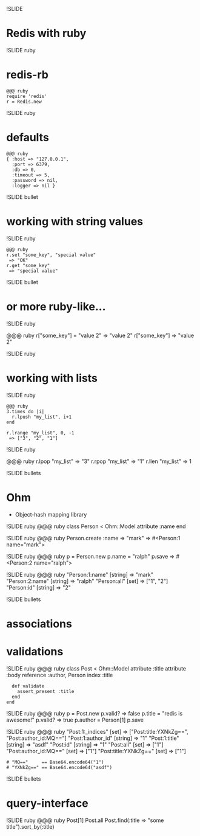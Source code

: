 !SLIDE 
# Redis with ruby #

!SLIDE ruby
# redis-rb #
    @@@ ruby
    require 'redis'
    r = Redis.new
                  
!SLIDE ruby
# defaults #
    @@@ ruby
    { :host => "127.0.0.1",
      :port => 6379,
      :db => 0,
      :timeout => 5,
      :password => nil,
      :logger => nil }


!SLIDE bullet
# working with string values #
                  

!SLIDE ruby 

    @@@ ruby
    r.set "some_key", "special value"
     => "OK"
    r.get "some_key"
     => "special value"
     
!SLIDE bullet 
# or more ruby-like... #

!SLIDE ruby 

   @@@ ruby
   r["some_key"] = "value 2"
    => "value 2"
   r["some_key"]
    => "value 2"
     

!SLIDE ruby
# working with lists #

!SLIDE ruby

    @@@ ruby
    3.times do |i|
      r.lpush "my_list", i+1
    end
    
    r.lrange "my_list", 0, -1
     => ["3", "2", "1"]

    
!SLIDE ruby

   @@@ ruby
    r.lpop "my_list"
     => "3"
    r.rpop "my_list"
     => "1"
    r.llen "my_list"
     => 1
    
!SLIDE bullets
# Ohm #
* Object-hash mapping library

!SLIDE ruby
    @@@ ruby
    class Person < Ohm::Model
      attribute :name
    end
    
!SLIDE ruby
    @@@ ruby
    Person.create :name => "mark"
     => #<Person:1 name="mark"> 
    
    
!SLIDE ruby
    @@@ ruby
    p = Person.new
    p.name = "ralph"
    p.save
     => #<Person:2 name="ralph"> 
    
    
!SLIDE ruby
    @@@ ruby
    "Person:1:name" [string] => "mark"
    "Person:2:name" [string] => "ralph"
    "Person:all"    [set]    => ["1", "2"]
    "Person:id"     [string] => "2"
    
!SLIDE bullets
# associations
# validations

    
!SLIDE ruby
    @@@ ruby
    class Post < Ohm::Model
      attribute :title
      attribute :body
      reference :author, Person
      index :title

      def validate
        assert_present :title
      end
    end


!SLIDE ruby
    @@@ ruby
    p = Post.new
    p.valid?
     => false
    p.title = "redis is awesome!"
    p.valid?
     => true
    p.author = Person[1]
    p.save
    
!SLIDE ruby
    @@@ ruby
    "Post:1:_indices"     [set]    => 
                    ["Post:title:YXNkZg==",
                     "Post:author_id:MQ=="]
    "Post:1:author_id"    [string] => "1"
    "Post:1:title"        [string] => "asdf"
    "Post:id"             [string] => "1"
    "Post:all"            [set]    => ["1"]
    "Post:author_id:MQ==" [set]    => ["1"]
    "Post:title:YXNkZg==" [set]    => ["1"]
    
    # "MQ=="     == Base64.encode64("1")
    # "YXNkZg==" == Base64.encode64("asdf")
    
!SLIDE bullets
# query-interface #

!SLIDE ruby
    @@@ ruby
    Post[1]
    Post.all
    Post.find(:title => "some title").sort_by(:title)
